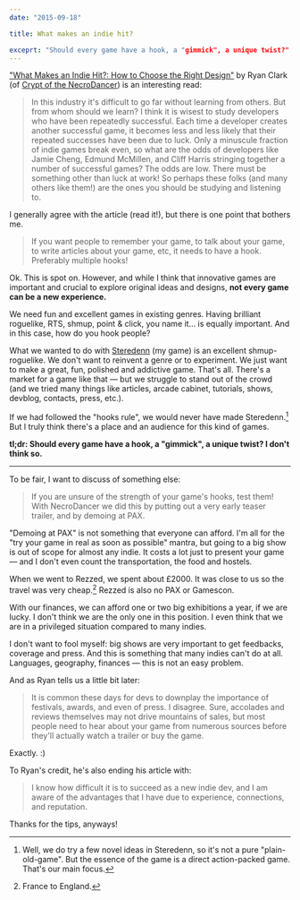 ```yaml
---
date: "2015-09-18"

title: What makes an indie hit?

exceprt: "Should every game have a hook, a "gimmick", a unique twist?"
---
```


["What Makes an Indie Hit?: How to Choose the Right Design"](http://www.gamasutra.com/blogs/RyanClark/20150917/253842/What_Makes_an_Indie_Hit_How_to_Choose_the_Right_Design.php) by Ryan Clark (of [Crypt of the NecroDancer](http://necrodancer.com/)) is an interesting read:

> In this industry it's difficult to go far without learning from others. But from whom should we learn? I think it is wisest to study developers who have been repeatedly successful. Each time a developer creates another successful game, it becomes less and less likely that their repeated successes have been due to luck. Only a minuscule fraction of indie games break even, so what are the odds of developers like Jamie Cheng, Edmund McMillen, and Cliff Harris stringing together a number of successful games? The odds are low. There must be something other than luck at work! So perhaps these folks (and many others like them!) are the ones you should be studying and listening to.

I generally agree with the article (read it!), but there is one point that bothers me.

> If you want people to remember your game, to talk about your game, to write articles about your game, etc, it needs to have a hook. Preferably multiple hooks!

Ok. This is spot on. However, and while I think that innovative games are important and crucial to explore original ideas and designs, **not every game can be a new experience.**

We need fun and excellent games in existing genres. Having brilliant roguelike, RTS, shmup, point & click, you name it… is equally important. And in this case, how do you hook people?

What we wanted to do with [Steredenn](http://steredenn.pixelnest.io) (my game) is an excellent shmup-roguelike. We don't want to reinvent a genre or to experiment. We just want to make a great, fun, polished and addictive game. That's all. There's a market for a game like that — but we struggle to stand out of the crowd (and we tried many things like articles, arcade cabinet, tutorials, shows, devblog, contacts, press, etc.).

If we had followed the "hooks rule", we would never have made Steredenn.[^1] But I truly think there's a place and an audience for this kind of games.

**tl;dr: Should every game have a hook, a "gimmick", a unique twist? I don't think so.**

---

To be fair, I want to discuss of something else:

> If you are unsure of the strength of your game's hooks, test them! With NecroDancer we did this by putting out a very early teaser trailer, and by demoing at PAX.

"Demoing at PAX" is not something that everyone can afford. I'm all for the "try your game in real as soon as possible" mantra, but going to a big show is out of scope for almost any indie. It costs a lot just to present your game — and I don't even count the transportation, the food and hostels.

When we went to Rezzed, we spent about £2000. It was close to us so the travel was very cheap.[^2] Rezzed is also no PAX or Gamescon.

With our finances, we can afford one or two big exhibitions a year, if we are lucky. I don't think we are the only one in this position. I even think that we are in a privileged situation compared to many indies.

I don't want to fool myself: big shows are very important to get feedbacks, coverage and press. And this is something that many indies can't do at all. Languages, geography, finances — this is not an easy problem.

And as Ryan tells us a little bit later:

> It is common these days for devs to downplay the importance of festivals, awards, and even of press. I disagree. Sure, accolades and reviews themselves may not drive mountains of sales, but most people need to hear about your game from numerous sources before they'll actually watch a trailer or buy the game.

Exactly. :)

To Ryan's credit, he's also ending his article with:

> I know how difficult it is to succeed as a new indie dev, and I am aware of the advantages that I have due to experience, connections, and reputation.

Thanks for the tips, anyways!


[^1]: Well, we do try a few novel ideas in Steredenn, so it's not a pure "plain-old-game". But the essence of the game is a direct action-packed game. That's our main focus.
[^2]: France to England.
